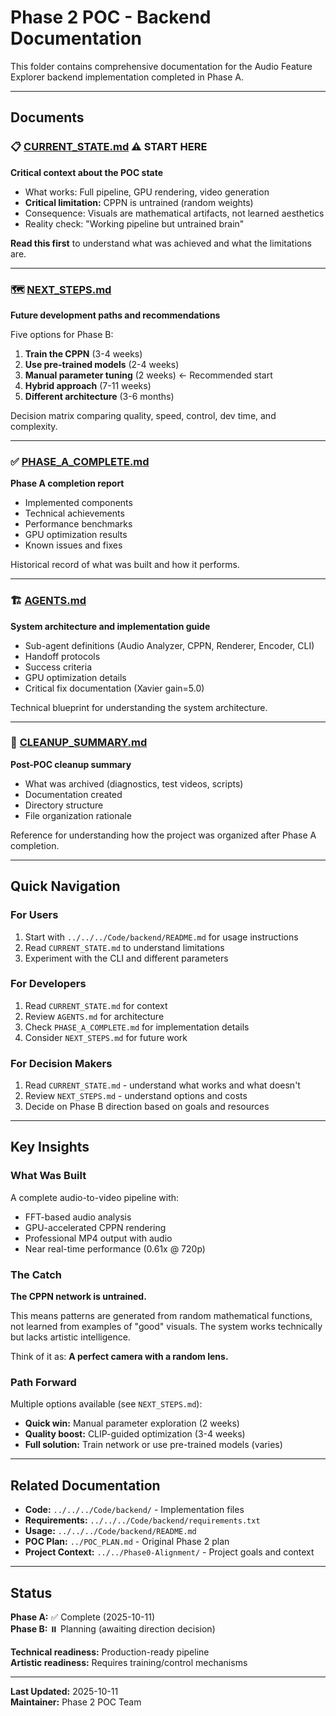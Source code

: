 # Phase 2 POC - Backend Documentation

This folder contains comprehensive documentation for the Audio Feature Explorer backend implementation completed in Phase A.

---

## Documents

### 📋 [CURRENT_STATE.md](CURRENT_STATE.md) ⚠️ **START HERE**
**Critical context about the POC state**

- What works: Full pipeline, GPU rendering, video generation
- **Critical limitation:** CPPN is untrained (random weights)
- Consequence: Visuals are mathematical artifacts, not learned aesthetics
- Reality check: "Working pipeline but untrained brain"

**Read this first** to understand what was achieved and what the limitations are.

---

### 🗺️ [NEXT_STEPS.md](NEXT_STEPS.md)
**Future development paths and recommendations**

Five options for Phase B:
1. **Train the CPPN** (3-4 weeks)
2. **Use pre-trained models** (2-4 weeks)
3. **Manual parameter tuning** (2 weeks) ← Recommended start
4. **Hybrid approach** (7-11 weeks)
5. **Different architecture** (3-6 months)

Decision matrix comparing quality, speed, control, dev time, and complexity.

---

### ✅ [PHASE_A_COMPLETE.md](PHASE_A_COMPLETE.md)
**Phase A completion report**

- Implemented components
- Technical achievements
- Performance benchmarks
- GPU optimization results
- Known issues and fixes

Historical record of what was built and how it performs.

---

### 🏗️ [AGENTS.md](AGENTS.md)
**System architecture and implementation guide**

- Sub-agent definitions (Audio Analyzer, CPPN, Renderer, Encoder, CLI)
- Handoff protocols
- Success criteria
- GPU optimization details
- Critical fix documentation (Xavier gain=5.0)

Technical blueprint for understanding the system architecture.

---

### 🧹 [CLEANUP_SUMMARY.md](CLEANUP_SUMMARY.md)
**Post-POC cleanup summary**

- What was archived (diagnostics, test videos, scripts)
- Documentation created
- Directory structure
- File organization rationale

Reference for understanding how the project was organized after Phase A completion.

---

## Quick Navigation

### For Users
1. Start with `../../../Code/backend/README.md` for usage instructions
2. Read `CURRENT_STATE.md` to understand limitations
3. Experiment with the CLI and different parameters

### For Developers
1. Read `CURRENT_STATE.md` for context
2. Review `AGENTS.md` for architecture
3. Check `PHASE_A_COMPLETE.md` for implementation details
4. Consider `NEXT_STEPS.md` for future work

### For Decision Makers
1. Read `CURRENT_STATE.md` - understand what works and what doesn't
2. Review `NEXT_STEPS.md` - understand options and costs
3. Decide on Phase B direction based on goals and resources

---

## Key Insights

### What Was Built
A complete audio-to-video pipeline with:
- FFT-based audio analysis
- GPU-accelerated CPPN rendering
- Professional MP4 output with audio
- Near real-time performance (0.61x @ 720p)

### The Catch
**The CPPN network is untrained.**

This means patterns are generated from random mathematical functions, not learned from examples of "good" visuals. The system works technically but lacks artistic intelligence.

Think of it as: **A perfect camera with a random lens.**

### Path Forward
Multiple options available (see `NEXT_STEPS.md`):
- **Quick win:** Manual parameter exploration (2 weeks)
- **Quality boost:** CLIP-guided optimization (3-4 weeks)
- **Full solution:** Train network or use pre-trained models (varies)

---

## Related Documentation

- **Code:** `../../../Code/backend/` - Implementation files
- **Requirements:** `../../../Code/backend/requirements.txt`
- **Usage:** `../../../Code/backend/README.md`
- **POC Plan:** `../POC_PLAN.md` - Original Phase 2 plan
- **Project Context:** `../../Phase0-Alignment/` - Project goals and context

---

## Status

**Phase A:** ✅ Complete (2025-10-11)  
**Phase B:** ⏸️ Planning (awaiting direction decision)

**Technical readiness:** Production-ready pipeline  
**Artistic readiness:** Requires training/control mechanisms

---

**Last Updated:** 2025-10-11  
**Maintainer:** Phase 2 POC Team

